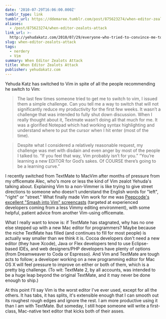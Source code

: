 ```yaml
---
date: '2010-07-29T16:06:00.000Z'
tumblr_type: link
tumblr_url: https://ddemaree.tumblr.com/post/875623274/when-editor-zealots-attack
aliases:
  - /post/875623274/when-editor-zealots-attack
link_url: >-
  http://yehudakatz.com/2010/07/29/everyone-who-tried-to-convince-me-to-use-vim-was-wrong/
slug: when-editor-zealots-attack
tags:
  - nerdery
  - Vim
summary: When Editor Zealots Attack
title: When Editor Zealots Attack
publisher: yehudakatz.com
---
```


Yehuda Katz has switched to Vim in spite of all the people recommending he switch to Vim:

> The last few times someone tried to get me to switch to vim, I issued them a simple challenge. Can you tell me a way to switch that will not significantly reduce my productivity for the first few weeks. It wasn’t a challenge that was intended to fully shut down discussion. When I really thought about it, Textmate wasn’t doing all that much for me. It was a glorified Notepad which had working syntax highlighting and understand where to put the cursor when I hit enter (most of the time).

> Despite what I considered a relatively reasonable request, my challenge was met with disdain and even anger by most of the people I talked to. “If you feel that way, Vim probably isn’t for you.” “You’re learning a new EDITOR for God’s sakes. Of COURSE there’s going to be a learning curve.”

I recently switched from TextMate to MacVim after months of pressure from my officemate Alec, who's more or less the kind of Vim zealot Yehuda's talking about. Explaining Vim to a non-Vimmer is like trying to give street directions to someone who doesn't understand the English words for "left", "right" or "street." What finally made Vim work for me was [Peepcode's excellent "Smash into Vim" screencasts](https://peepcode.com/products/smash-into-vim-i) (targeted at experienced developers coming from a less Vimmy editing environment), with some helpful, patient advice from another Vim-using officemate. 

What I really want to know is: if TextMate has stagnated, why has no one else stepped up with a new Mac editor for programmers? Maybe because the niche TextMate has filled (and continues to fill for most people) is actually way smaller than we think it is. Cocoa developers don't need a new editor (they have Xcode), Java or Flex developers tend to use Eclipse-based IDEs, and web designers/PHP developers have plenty of options (from Dreamweaver to Coda or Espresso). And Vim and TextMate are tough acts to follow; a developer working on a new programming editor for Mac OS X will feel pressure to improve on either or both of them, which is a pretty big challenge. (To wit: TextMate 2, by all accounts, was intended to be a huge leap beyond the original TextMate, and it may never be done enough to ship.)

At this point I'll say Vim is the worst editor I've ever used, except for all the others. It has tabs, it has splits, it's extensible enough that I can smooth out its roughest rough edges and ignore the rest. I am more productive using it than I am with TextMate. But someday, I still hope someone will write a first-class, Mac-native text editor that kicks both of their asses.